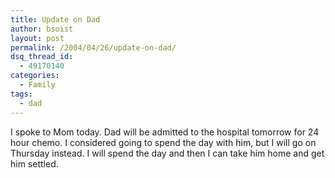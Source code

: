 ```yaml
---
title: Update on Dad
author: bsoist
layout: post
permalink: /2004/04/26/update-on-dad/
dsq_thread_id:
  - 49170140
categories:
  - Family
tags:
  - dad
---
```

I spoke to Mom today. Dad will be admitted to the hospital tomorrow for 24 hour chemo. I considered going to spend the day with him, but I will go on Thursday instead. I will spend the day and then I can take him home and get him settled.
